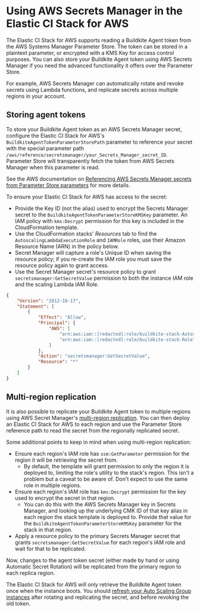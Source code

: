 # Using AWS Secrets Manager in the Elastic CI Stack for AWS

The Elastic CI Stack for AWS supports reading a Buildkite Agent token from
the AWS Systems Manager Parameter Store. The token can be stored in a plaintext
parameter, or encrypted with a KMS Key for access control purposes. You can also store your Buildkite Agent token using AWS Secrets Manager if
you need the advanced functionality it offers over the Parameter
Store.

For example, AWS Secrets Manager can automatically rotate and
revoke secrets using Lambda functions, and replicate secrets across multiple
regions in your account.

## Storing agent tokens

To store your Buildkite Agent token as an AWS Secrets
Manager secret, configure the Elastic CI Stack for AWS's
`BuildkiteAgentTokenParameterStorePath` parameter to reference your secret with
the special parameter path `/aws/reference/secretsmanager/your_Secrets_Manager_secret_ID`.
Parameter Store will transparently fetch the token from AWS Secrets
Manager when this parameter is read.

See the AWS documentation on [Referencing AWS Secrets Manager secrets from Parameter Store parameters](https://docs.aws.amazon.com/systems-manager/latest/userguide/integration-ps-secretsmanager.html)
for more details.

To ensure your Elastic CI Stack for AWS has access to the secret:

-   Provide the Key ID (not the alias) used to encrypt the Secrets Manager secret to the `BuildkiteAgentTokenParameterStoreKMSKey` parameter. An IAM policy with `kms:Decrypt` permission for this key is included in the CloudFormation template.
-   Use the CloudFormation stacks' _Resources_ tab to find the `AutoscalingLambdaExecutionRole` and `IAMRole` roles, use their Amazon Resource Name (ARN) in the policy below.
-   Secret Manager will capture a role's Unique ID when saving the resource policy; if you re-create the IAM role you must save the resource policy again to grant access.
-   Use the Secret Manager secret's resource policy to grant `secretsmanager:GetSecretValue` permission to both the instance IAM role and the scaling Lambda IAM Role.

```json
{
    "Version": "2012-10-17",
    "Statement": [
        {
            "Effect": "Allow",
            "Principal": {
                "AWS": [
                    "arn:aws:iam::[redacted]:role/buildkite-stack-AutoscalingLambdaExecutionRole",
                    "arn:aws:iam::[redacted]:role/buildkite-stack-Role"
                ]
            },
            "Action": "secretsmanager:GetSecretValue",
            "Resource": "*"
        }
    ]
}
```

## Multi-region replication

It is also possible to replicate your Buildkite Agent token to multiple regions
using AWS Secret Manager's [multi-region replication](https://docs.aws.amazon.com/secretsmanager/latest/userguide/create-manage-multi-region-secrets.html). You
can then deploy an Elastic CI Stack for AWS to each region and use the Parameter Store
reference path to read the secret from the regionally replicated secret.

Some additional points to keep in mind when using multi-region replication:

-   Ensure each region's IAM role has `ssm:GetParameter` permission for the region
    it will be retrieving the secret from.
    -   By default, the template will grant permission to only the region it is
        deployed to, limiting the role's utility to the stack's region. This isn't a
        problem but a caveat to be aware of. Don't expect to use the same role in
        multiple regions.
-   Ensure each region's IAM role has `kms:Decrypt` permission for the key used to
    encrypt the secret in that region.
    -   You can do this with the AWS Secrets Manager key in Secrets
        Manager, and looking up the underlying CMK ID of that key alias in each
        region the stack template is deployed to. Provide that value for the
        `BuildkiteAgentTokenParameterStoreKMSKey` parameter for the stack in that
        region.
-   Apply a resource policy to the primary Secrets Manager secret that grants
    `secretsmanager:GetSecretValue` for each region's IAM role and wait for that to
    be replicated.

Now, changes to the agent token secret (either made by hand or using Automatic
Secret Rotation) will be replicated from the primary region to each replica
region.

The Elastic CI Stack for AWS will only retrieve the Buildkite Agent token once when the
instance boots. You should [refresh your Auto Scaling Group instances](https://docs.aws.amazon.com/autoscaling/ec2/userguide/asg-instance-refresh.html)
after rotating and replicating the secret, and before revoking the old token.
